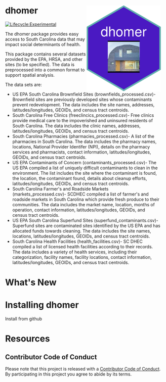 
# dhomer <img src="man/figures/logo.png" align="right" />

[![Lifecycle:Experimental](https://img.shields.io/badge/Lifecycle-Experimental-339999)](https://lifecycle.r-lib.org/articles/stages.html#experimental)



The dhomer package provides easy access to South Carolina data that may impact social determinants of health.

This package contains several datasets provided by the EPA, HRSA, and other sites (to be specified).  The data is preprocessed into a common format to support spatial analysis.

The data sets are:

* US EPA South Carolina Brownfield Sites (brownfields_processed.csv)- Brownfield sites are previously developed sites whose contaminants prevent redevelopment. The data includes the site names, addresses, latitudes/longitudes, GEOIDs, and census tract centroids.
* South Carolina Free Clinics (freeclincics_processed.csv)- Free clinics provide medical care to the impoverished and uninsured residents of South Carolina. The data includes the clinic names, addresses, latitudes/longitudes, GEOIDs, and census tract centroids.
* South Carolina Pharmacies (pharmacies_processed.csv)- A list of the pharmacies in South Carolina. The data includes the pharmacy names, locations, National Provider Identifer (NPI), details on the pharmacy services and pharmacists, contact information, latitudes/longitudes, GEOIDs, and census tract centroids.
* US EPA Contaminants of Concern (contaminants_processed.csv)- The US EPA compiled a list of uniquely difficult contaminants to clean in the environment. The list includes the site where the contaminant is found, the location, the contaminant found, details about cleanup efforts, latitudes/longitudes, GEOIDs, and census tract centroids.
* South Carolina Farmer's and Roadside Markets (markets_processed.csv)- SCDHEC compiled a list of farmer's and roadside markets in South Carolina which provide fresh produce to their communities. The data includes the market name, location, months of operation, contact information, latitudes/longitudes, GEOIDs, and census tract centroids.
* US EPA South Carolina Superfund Sites (superfund_contaminants.csv)- Superfund sites are contaminated sites identified by the US EPA and has allocated funds towards cleaning. The data includes the site names, locations, latitudes/longitudes, GEOIDs, and census tract centroids.
* South Carolina Health Facilities (health_facilities.csv)- SC DHEC compiled a list of licensed health facilities according to their records. The data includes a variety of health services, including their categorization, facility names, facility locations, contact information, latitudes/longitudes, GEOIDs, and census tract centroids.


# What's New

# Installing dhomer

Install from github


# Resources



## Contributor Code of Conduct
Please note that this project is released with a [Contributor Code of Conduct](.github/CODE_OF_CONDUCT.md). By participating in this project you agree to abide by its terms.




